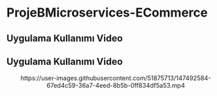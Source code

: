 # ProjeBMicroservices-ECommerce

## Uygulama Kullanımı Video

## Uygulama Kullanımı Video
<p align="center">https://user-images.githubusercontent.com/51875713/147492584-67ed4c59-36a7-4eed-8b5b-0ff834df5a53.mp4</p>
